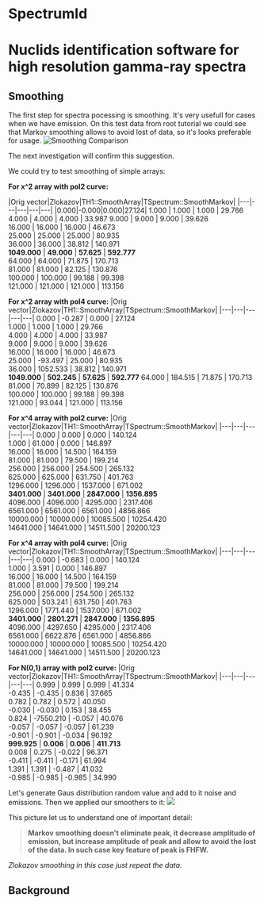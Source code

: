 # SpectrumId
# Nuclids identification software for high resolution gamma-ray spectra

## Smoothing
The first step for spectra pocessing is smoothing. It's very usefull for cases when we have emission.
On this test data from root tutorial we could see that Markov smoothing allows to avoid lost of data, so it's looks preferable for usage. 
![Smoothing Comparison](https://pp.userapi.com/c855436/v855436189/a31c/MAvmU4q16-g.jpg)

The next investigation will confirm this suggestion.

We could try to test smoothing of simple arrays:

**For x^2 array with pol2 curve:**

|Orig vector|Zlokazov|TH1::SmoothArray|TSpectrum::SmoothMarkov|
|---|---|---|---|---|
|0.000|-0.000|0.000|27.124|
1.000   |   1.000   |   1.000   |   29.766
4.000   |   4.000   |   4.000   |   33.987
9.000   |   9.000   |   9.000   |   39.626   
16.000   |   16.000   |   16.000   |   46.673   
25.000   |   25.000   |   25.000   |   80.935   
36.000   |   36.000   |   38.812   |   140.971   
**1049.000**   |   **49.000**   |   **57.625**   |   **592.777**   
64.000   |   64.000   |   71.875   |   170.713   
81.000   |   81.000   |   82.125   |   130.876   
100.000   |   100.000   |   99.188   |   99.398   
121.000   |   121.000   |   121.000   |   113.156   

**For x^2 array with pol4 curve:**
|Orig vector|Zlokazov|TH1::SmoothArray|TSpectrum::SmoothMarkov|
|---|---|---|---|---|
0.000   |   -0.287   |   0.000   |   27.124   
1.000   |   1.000   |   1.000   |   29.766   
4.000   |   4.000   |   4.000   |   33.987   
9.000   |   9.000   |   9.000   |   39.626   
16.000   |   16.000   |   16.000   |   46.673   
25.000   |   -93.497   |   25.000   |   80.935   
36.000   |   1052.533   |   38.812   |   140.971   
**1049.000**   |   **502.245**   |   **57.625**   |  **592.777**
64.000   |   184.515   |   71.875   |   170.713   
81.000   |   70.899   |   82.125   |   130.876   
100.000   |   100.000   |   99.188   |   99.398   
121.000   |   93.044   |   121.000   |   113.156   

**For x^4 array with pol2 curve:**
|Orig vector|Zlokazov|TH1::SmoothArray|TSpectrum::SmoothMarkov|
|---|---|---|---|---|
0.000   |   0.000   |   0.000   |   140.124   
1.000   |   61.000   |   0.000   |   146.897   
16.000   |   16.000   |   14.500   |   164.159   
81.000   |   81.000   |   79.500   |   199.214   
256.000   |   256.000   |   254.500   |   265.132   
625.000   |   625.000   |   631.750   |   401.763   
1296.000   |   1296.000   |   1537.000   |   671.002   
**3401.000**   |   **3401.000**   |   **2847.000**   |   **1356.895**   
4096.000   |   4096.000   |   4295.000   |   2317.406   
6561.000   |   6561.000   |   6561.000   |   4856.866   
10000.000   |   10000.000   |   10085.500   |   10254.420   
14641.000   |   14641.000   |   14511.500   |   20200.123   


**For x^4 array with pol4 curve:**
|Orig vector|Zlokazov|TH1::SmoothArray|TSpectrum::SmoothMarkov|
|---|---|---|---|---|
0.000   |   -0.683   |   0.000   |   140.124   
1.000   |   3.591   |   0.000   |   146.897   
16.000   |   16.000   |   14.500   |   164.159   
81.000   |   81.000   |   79.500   |   199.214   
256.000   |   256.000   |   254.500   |   265.132   
625.000   |   503.241   |   631.750   |   401.763   
1296.000   |   1771.440   |   1537.000   |   671.002   
**3401.000**   |   **2801.271**   |   **2847.000**   |   **1356.895**   
4096.000   |   4297.650   |   4295.000   |   2317.406   
6561.000   |   6622.876   |   6561.000   |   4856.866   
10000.000   |   10000.000   |   10085.500   |   10254.420   
14641.000   |   14641.000   |   14511.500   |   20200.123  

**For N(0,1) array with pol2 curve:**
|Orig vector|Zlokazov|TH1::SmoothArray|TSpectrum::SmoothMarkov|
|---|---|---|---|---|
0.999   |   0.999   |   0.999   |   41.334   
-0.435   |   -0.435   |   0.836   |   37.665   
0.782   |   0.782   |   0.572   |   40.050   
-0.030   |   -0.030   |   0.153   |   38.455   
0.824   |   -7550.210   |   -0.057   |   40.076   
-0.057   |   -0.057   |   -0.057   |   61.239   
-0.901   |   -0.901   |   -0.034   |   96.192   
**999.925**   |   **0.006**   |   **0.006**   |   **411.713**   
0.008   |   0.275   |   -0.022   |   96.371   
-0.411   |   -0.411   |   -0.171   |   61.994   
1.391   |   1.391   |   -0.487   |   41.032   
-0.985   |   -0.985   |   -0.985   |   34.990 


Let's generate Gaus distribution random value and add to it noise and emissions. Then we applied our smoothers to it:
![](https://pp.userapi.com/c846321/v846321487/1eb31e/DKzXXLAxVJA.jpg)


This picture let us to understand one of important detail:

>**Markov smoothing doesn't eliminate peak, it decrease amplitude of emission, but increase amplitude of peak and allow to avoid the lost of the data. In such case key feature of peak is FHFW.**

*Zlokazov smoothing in this case just repeat the data.*

## Background